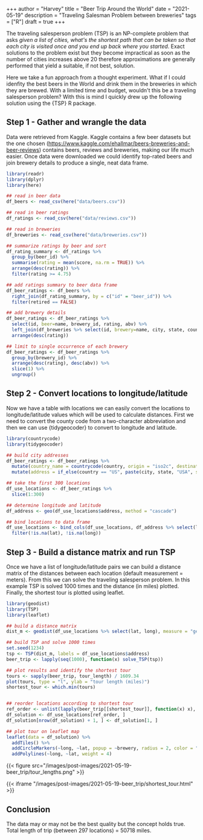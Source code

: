 +++
author = "Harvey"
title = "Beer Trip Around the World"
date = "2021-05-19"
description = "Traveling Salesman Problem between breweries"
tags = ["R"]
draft = true
+++

The traveling salesperson problem (TSP) is an NP-complete problem that asks *given a list of cities, what's the shortest path that can be taken so that each city is visited once and you end up back where you started*.  Exact solutions to the problem exist but they become impractical as soon as the number of cities increases above 20 therefore approximations are generally performed that yield a suitable, if not best, solution.

Here we take a fun approach from a thought experiment.  What if I could idenfity the best beers in the World and drink them in the breweries in which they are brewed.  With a limited time and budget, wouldn't this be a traveling salesperson problem?  With this is mind I quickly drew up the following solution using the {TSP} R package.

## Step 1 - Gather and wrangle the data
Data were retrieved from Kaggle.  Kaggle contains a few beer datasets but the one chosen (https://www.kaggle.com/ehallmar/beers-breweries-and-beer-reviews) contains beers, reviews and breweries, making our life much easier.  Once data were downloaded we could identify top-rated beers and join brewery details to produce a single, neat data frame.

```r
library(readr)
library(dplyr)
library(here)

## read in beer data
df_beers <- read_csv(here("data/beers.csv"))

## read in beer ratings
df_ratings <- read_csv(here("data/reviews.csv"))

## read in breweries
df_breweries <- read_csv(here("data/breweries.csv"))

## summarize ratings by beer and sort
df_rating_summary <- df_ratings %>%
  group_by(beer_id) %>%
  summarise(rating = mean(score, na.rm = TRUE)) %>%
  arrange(desc(rating)) %>%
  filter(rating >= 4.75)

## add ratings summary to beer data frame
df_beer_ratings <- df_beers %>%
  right_join(df_rating_summary, by = c("id" = "beer_id")) %>%
  filter(retired == FALSE)

## add brewery details
df_beer_ratings <- df_beer_ratings %>% 
  select(id, beer=name, brewery_id, rating, abv) %>%
  left_join(df_breweries %>% select(id, brewery=name, city, state, country), by = c("brewery_id" = "id")) %>% 
  arrange(desc(rating))

## limit to single occurrence of each brewery
df_beer_ratings <- df_beer_ratings %>%
  group_by(brewery_id) %>%
  arrange(desc(rating), desc(abv)) %>%
  slice(1) %>%
  ungroup()
```

## Step 2 - Convert locations to longitude/latitude
Now we have a table with locations we can easily convert the locations to longitude/latitude values which will be used to calculate distances.  First we need to convert the county code from a two-character abbreviation and then we can use {tidygeocoder} to convert to longitude and latitude.

```r
library(countrycode)
library(tidygeocoder)

## build city addresses
df_beer_ratings <- df_beer_ratings %>%
  mutate(country_name = countrycode(country, origin = "iso2c", destination = "country.name")) %>%
  mutate(address = if_else(country == "US", paste(city, state, "USA", sep = ", "), paste(city, country_name, sep = ", ")))

## take the first 300 locations
df_use_locations <- df_beer_ratings %>%
  slice(1:300)

## determine longitude and latitude
df_address <- geo(df_use_locations$address, method = "cascade")

## bind locations to data frame
df_use_locations <- bind_cols(df_use_locations, df_address %>% select(lat, long)) %>%
  filter(!is.na(lat), !is.na(long))
```

## Step 3 - Build a distance matrix and run TSP

Once we have a list of longitude/latitude pairs we can build a distance matrix of the distances between each location (default measurement = meters).  From this we can solve the traveling salesperson problem.  In this example TSP is solved 1000 times and the distance (in miles) plotted.  Finally, the shortest tour is plotted using leaflet.

```r
library(geodist)
library(TSP)
library(leaflet)

## build a distance matrix
dist_m <- geodist(df_use_locations %>% select(lat, long), measure = "geodesic")

## build TSP and solve 1000 times
set.seed(1234)
tsp <- TSP(dist_m, labels = df_use_locations$address)
beer_trip <- lapply(seq(1000), function(x) solve_TSP(tsp))

## plot results and identify the shortest tour
tours <- sapply(beer_trip, tour_length) / 1609.34
plot(tours, type = "l", ylab = "tour length (miles)")
shortest_tour <- which.min(tours)


## reorder locations according to shortest tour
ref_order <- unlist(lapply(beer_trip[[shortest_tour]], function(x) x), use.names = FALSE)
df_solution <- df_use_locations[ref_order, ]
df_solution[nrow(df_solution) + 1, ] <- df_solution[1, ]

## plot tour on leaflet map
leaflet(data = df_solution) %>% 
  addTiles() %>% 
  addCircleMarkers(~long, ~lat, popup = ~brewery, radius = 2, color = "red") %>% 
  addPolylines(~long, ~lat, weight = 4)
```

{{< figure src="/images/post-images/2021-05-19-beer_trip/tour_lengths.png" >}}

{{< iframe "/images/post-images/2021-05-19-beer_trip/shortest_tour.html" >}}

## Conclusion
The data may or may not be the best quality but the concept holds true.  Total length of trip (between 297 locations) = 50718 miles.